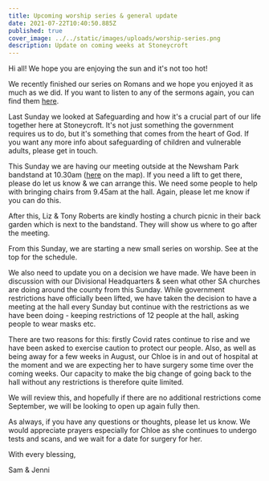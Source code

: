 ```yaml
---
title: Upcoming worship series & general update
date: 2021-07-22T10:40:50.885Z
published: true
cover_image: ../../static/images/uploads/worship-series.png
description: Update on coming weeks at Stoneycroft
---
```

Hi all! We hope you are enjoying the sun and it's not too hot!

We recently finished our series on Romans and we hope you enjoyed it as much as we did. If you want to listen to any of the sermons again, you can find them [here](https://anchor.fm/oldswanchurch/).

Last Sunday we looked at Safeguarding and how it's a crucial part of our life together here at Stoneycroft. It's not just something the government requires us to do, but it's something that comes from the heart of God. If you want any more info about safeguarding of children and vulnerable adults, please get in touch.

This Sunday we are having our meeting outside at the Newsham Park bandstand at 10.30am ([here](https://www.google.co.uk/maps/@53.415198,-2.9369559,19.3z) on the map). If you need a lift to get there, please do let us know & we can arrange this. We need some people to help with bringing chairs from 9.45am at the hall. Again, please let me know if you can do this.

After this, Liz & Tony Roberts are kindly hosting a church picnic in their back garden which is next to the bandstand. They will show us where to go after the meeting.

From this Sunday, we are starting a new small series on worship. See at the top for the schedule.

We also need to update you on a decision we have made. We have been in discussion with our Divisional Headquarters & seen what other SA churches are doing around the county from this Sunday. While government restrictions have officially been lifted, we have taken the decision to have a meeting at the hall every Sunday but continue with the restrictions as we have been doing - keeping restrictions of 12 people at the hall, asking people to wear masks etc.

There are two reasons for this: firstly Covid rates continue to rise and we have been asked to exercise caution to protect our people. Also, as well as being away for a few weeks in August, our Chloe is in and out of hospital at the moment and we are expecting her to have surgery some time over the coming weeks. Our capacity to make the big change of going back to the hall without any restrictions is therefore quite limited.

We will review this, and hopefully if there are no additional restrictions come September, we will be looking to open up again fully then.

As always, if you have any questions or thoughts, please let us know. We would appreciate prayers especially for Chloe as she continues to undergo tests and scans, and we wait for a date for surgery for her.

With every blessing,

Sam & Jenni